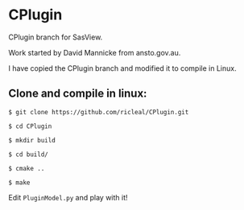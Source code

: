 CPlugin
=======

CPlugin branch for SasView.

Work started by David Mannicke from ansto.gov.au.

I have copied the CPlugin branch and modified it to compile in Linux.

## Clone and compile in linux:
```
$ git clone https://github.com/ricleal/CPlugin.git

$ cd CPlugin

$ mkdir build

$ cd build/

$ cmake ..

$ make
```

Edit ```PluginModel.py``` and play with it!




